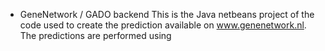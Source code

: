 * GeneNetwork / GADO backend
This is the Java netbeans project of the code used to create the prediction available on www.genenetwork.nl. The predictions are performed using 
